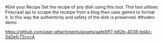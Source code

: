 #Get your Recipe
Get the recipe of any dish using this tool.
This tool utilises Firecrawl api to scrape the receipe from a blog then uses gemini to format it.
In this way the authenticity and safety of the dish is preserved.
##video demo


https://github.com/user-attachments/assets/aafe0ff7-b62b-4038-bd4c-3d2efc72ccc4

